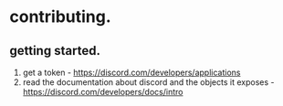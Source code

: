 # contributing.

## getting started.

1. get a token - https://discord.com/developers/applications
1. read the documentation about discord and the objects it exposes - https://discord.com/developers/docs/intro
